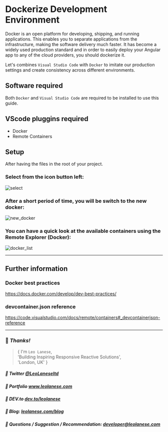 # Dockerize Development Environment

Docker is an open platform for developing, shipping, and running applications. This enables you to separate applications from the infrastructure, making the software delivery much faster. It has become a widely used production standard and in order to easily deploy your Angular app to any of the cloud providers, you should dockerize it.

Let's combines `Visual Studio Code` with `Docker` to imitate our production settings and create consistency across different environments.

## Software required
Both `Docker` and `Visual Studio Code` are required to be installed to use this guide.

## VScode pluggins required
* Docker
* Remote Containers

## Setup
After having the files in the root of your project.

### Select from the icon button left:
![select](https://i.ibb.co/M2DKL0V/Screenshot-2020-10-04-at-20-30-09.png)

### After a short period of time, you will be switch to the new docker:
![new_docker](https://i.ibb.co/khyM43P/Screenshot-2020-10-04-at-20-31-30.png)

### You can have a quick look at the available containers using the Remote Explorer (Docker):
![docker_list](https://i.ibb.co/qnzRC60/Screenshot-2020-10-04-at-20-39-27.png)

---

## Further information

### Docker best practices
https://docs.docker.com/develop/dev-best-practices/

### devcontainer.json reference 
https://code.visualstudio.com/docs/remote/containers#_devcontainerjson-reference


---

### :100: <i>Thanks!</i>

> { I'm `Leo Lanese`,<br>
     'Building Inspiring Responsive Reactive Solutions',<br>
     'London, UK' }<br>

##### :radio_button: Twitter <a href="https://twitter.com/LeoLaneseltd" target="_blank">@LeoLaneseltd</a>
##### :radio_button: Portfolio <a href="https://www.leolanese.com" target="_blank">www.leolanese.com</a>
##### :radio_button: DEV.to <a href="https://www.dev.to/leolanese" target="_blank">dev.to/leolanese</a>
##### :radio_button: Blog: <a href="https://www.leolanese.com/blog" target="_blank">leolanese.com/blog</a>
##### :radio_button: Questions / Suggestion / Recommendation: developer@leolanese.com
